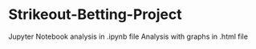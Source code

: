 # Strikeout-Betting-Project

Jupyter Notebook analysis in .ipynb file
Analysis with graphs in .html file
